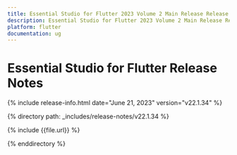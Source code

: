 ```yaml
---
title: Essential Studio for Flutter 2023 Volume 2 Main Release Release Notes  
description: Essential Studio for Flutter 2023 Volume 2 Main Release Release Notes  
platform: flutter
documentation: ug
---
```


# Essential Studio for Flutter  Release Notes  

{% include release-info.html date="June 21, 2023"  version="v22.1.34" %} 

{% directory path: _includes/release-notes/v22.1.34 %}

{% include {{file.url}} %}

{% enddirectory %}